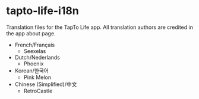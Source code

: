 # tapto-life-i18n

Translation files for the TapTo Life app. All translation authors are credited in the app about page.

- French/Français
  -  Seexelas
- Dutch/Nederlands
  - Phoenix
- Korean/한국어
  - Pink Melon
- Chinese (Simplified)/中文
  - RetroCastle
